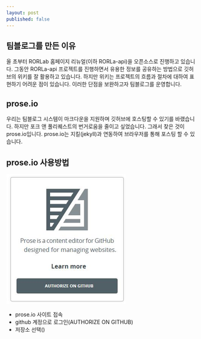 ```yaml
---
layout: post
published: false
---
```


## 팀블로그를 만든 이유
올 초부터 RORLab 홈페이지 리뉴얼(이하 RORLa-api)을 오픈소스로 진행하고 있습니다. 그동안 RORLa-api 프로젝트를 진행하면서 유용한 정보를 공유하는 방법으로 깃허브의 위키를 잘 활용하고 있습니다. 하지만 위키는 프로젝트의 흐름과 절차에 대하여 표현하기 어려운 점이 있습니다. 이러한 단점을 보완하고자 팀블로그를 운영합니다. 

## prose.io 
우리는 팀블로그 시스템이 마크다운을 지원하며 깃허브에 호스팅할 수 있기를 바랬습니다. 하지만 포크 앤 풀리퀘스트의 번거로움을 줄이고 싶었습니다. 그래서 찾은 것이 prose.io입니다. prose.io는 지킬(jekyll)과 연동하여 브라우저를 통해 포스팅 할 수 있습니다.

## prose.io 사용방법
![prose_home.jpg](/images/prose_home.jpg)
- prose.io 사이트 접속
- github 계정으로 로그인(AUTHORIZE ON GITHUB)
- 저장소 선택()


## 




